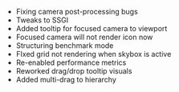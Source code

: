 - Fixing camera post-processing bugs
- Tweaks to SSGI
- Added tooltip for focused camera to viewport
- Focused camera will not render icon now
- Structuring benchmark mode
- FIxed grid not rendering when skybox is active
- Re-enabled  performance metrics
- Reworked drag/drop tooltip visuals
- Added multi-drag to hierarchy